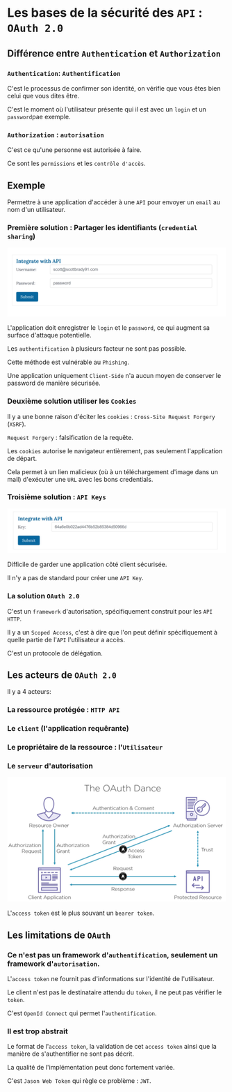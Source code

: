 # Les bases de la sécurité des `API` : `OAuth 2.0`



## Différence entre `Authentication` et `Authorization`

### `Authentication`: `Authentification`

C'est le processus de confirmer son identité, on vérifie que vous êtes bien celui que vous dites être.

C'est le moment où l'utilisateur présente qui il est avec un `login` et un `password`pae exemple.

### `Authorization` : `autorisation`

C'est ce qu'une personne est autorisée à faire.

Ce sont les `permissions` et les `contrôle d'accès`.



## Exemple

Permettre à une application d'accéder à une `API` pour envoyer un `email` au nom d'un utilisateur.



### Première solution : Partager les identifiants (`credential sharing`)

<img src="assets/integrate-with-api-credential.png" alt="integrate-with-api-credential" />

L'application doit enregistrer le `login` et le `password`, ce qui augment sa surface d'attaque potentielle.

Les `authentification` à plusieurs facteur ne sont pas possible.

Cette méthode est vulnérable au `Phishing`.

Une application uniquement `Client-Side` n'a aucun moyen de conserver le password de manière sécurisée.



### Deuxième solution utiliser les `Cookies`

Il y a une bonne raison d'éciter les `cookies` : `Cross-Site Request Forgery` (`XSRF`).

`Request Forgery` : falsification de la requête.

Les `cookies` autorise le navigateur entièrement, pas seulement l'application de départ.

Cela permet à un lien malicieux (où à un téléchargement d'image dans un mail) d'exécuter une `URL` avec les bons credentials.



### Troisième solution : `API Keys`

<img src="assets/api-key-solution-integrate.png" alt="api-key-solution-integrate" />

Difficile de garder une application côté client sécurisée.

Il n'y a pas de standard pour créer une `API Key`.



### La solution `OAuth 2.0`

C'est un `framework` d'autorisation, spécifiquement construit pour les `API HTTP`.

Il y a un `Scoped Access`, c'est à dire que l'on peut définir spécifiquement à quelle partie de l'`API` l'utilisateur a accès.

C'est un protocole de délégation.



## Les acteurs de `OAuth 2.0`

Il y a 4 acteurs:

### La ressource protégée : `HTTP API`

### Le `client` (l'application requêrante)

### Le propriétaire de la ressource : l'`Utilisateur`

### Le `serveur` d'autorisation

<img src="assets/flow-oauth-four-roles.png" alt="flow-oauth-four-roles" />

L'`access token` est le plus souvant un `bearer token`.



## Les limitations de `OAuth`

### Ce n'est pas un framework d'`authentification`, seulement un framework d'`autorisation`.

L'`access token` ne fournit pas d'informations sur l'identité de l'utilisateur.

Le client n'est pas le destinataire attendu du `token`, il ne peut pas vérifier le `token`.

C'est `OpenId Connect` qui permet l'`authentification`.

### Il est trop abstrait

Le format de l'`access token`, la validation de cet `access token` ainsi que la manière de s'authentifier ne sont pas décrit.

La qualité de l'implémentation peut donc fortement variée.

C'est `Jason Web Token` qui règle ce problème : `JWT`.